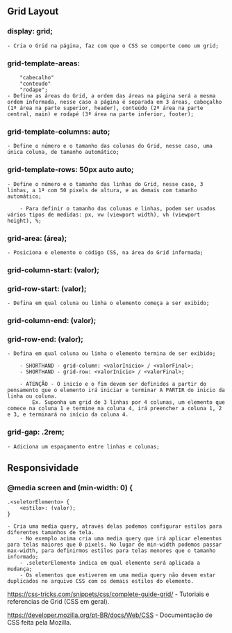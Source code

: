## Grid Layout

### display: grid;
    - Cria o Grid na página, faz com que o CSS se comporte como um grid;

### grid-template-areas: 
        "cabecalho"
        "conteudo"
        "rodape";
    - Define as áreas do Grid, a ordem das áreas na página será a mesma ordem informada, nesse caso a página é separada em 3 áreas, cabeçalho (1ª área na parte superior, header), conteúdo (2ª área na parte central, main) e rodapé (3ª área na parte inferior, footer);

### grid-template-columns: auto;
    - Define o número e o tamanho das colunas do Grid, nesse caso, uma única coluna, de tamanho automático;

### grid-template-rows: 50px auto auto;
    - Define o número e o tamanho das linhas do Grid, nesse caso, 3 linhas, a 1ª com 50 pixels de altura, e as demais com tamanho automático;

        - Para definir o tamanho das colunas e linhas, podem ser usados vários tipos de medidas: px, vw (viewport width), vh (viewport height), %;

### grid-area: (área);
    - Posiciona o elemento o código CSS, na área do Grid informada;

### grid-column-start: (valor);
### grid-row-start: (valor);
    - Defina em qual coluna ou linha o elemento começa a ser exibido;

### grid-column-end: (valor);
### grid-row-end: (valor);
    - Defina em qual coluna ou linha o elemento termina de ser exibido;
    
        - SHORTHAND - grid-column: <valorInicio> / <valorFinal>;
        - SHORTHAND - grid-row: <valorInicio> / <valorFinal>;

        - ATENÇÃO - O inicío e o fim devem ser definidos a partir do pensamento que o elemento irá iniciar e terminar A PARTIR do inicio da linha ou coluna. 
            Ex. Suponha um grid de 3 linhas por 4 colunas, um elemento que comece na coluna 1 e termine na coluna 4, irá preencher a coluna 1, 2 e 3, e terminará no início da coluna 4.

### grid-gap: .2rem;
    - Adiciona um espaçamento entre linhas e colunas;

## Responsividade

### @media screen and (min-width: 0) {
    
    .<seletorElemento> {
        <estilo>: (valor);
    }
    
    - Cria uma media query, através delas podemos configurar estilos para diferentes tamanhos de tela.
        - No exemplo acima cria uma media query que irá aplicar elementos para telas maiores que 0 pixels. No lugar de min-width podemos passar max-width, para definirmos estilos para telas menores que o tamanho informado;
        - .seletorElemento indica em qual elemento será aplicada a mudança;
        - Os elementos que estiverem em uma media query não devem estar duplicados no arquivo CSS com os demais estilos do elemento.


https://css-tricks.com/snippets/css/complete-guide-grid/ - Tutoriais e referencias de Grid (CSS em geral).

https://developer.mozilla.org/pt-BR/docs/Web/CSS - Documentação de CSS feita pela Mozilla.